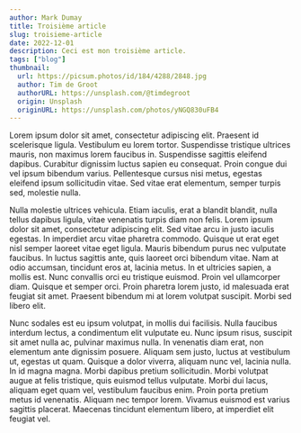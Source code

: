 ```yaml
---
author: Mark Dumay
title: Troisième article
slug: troisieme-article
date: 2022-12-01
description: Ceci est mon troisième article.
tags: ["blog"]
thumbnail:
  url: https://picsum.photos/id/184/4288/2848.jpg
  author: Tim de Groot
  authorURL: https://unsplash.com/@timdegroot
  origin: Unsplash
  originURL: https://unsplash.com/photos/yNGQ830uFB4
---
```


Lorem ipsum dolor sit amet, consectetur adipiscing elit. Praesent id scelerisque ligula. Vestibulum eu lorem tortor. Suspendisse tristique ultrices mauris, non maximus lorem faucibus in. Suspendisse sagittis eleifend dapibus. Curabitur dignissim luctus sapien eu consequat. Proin congue dui vel ipsum bibendum varius. Pellentesque cursus nisi metus, egestas eleifend ipsum sollicitudin vitae. Sed vitae erat elementum, semper turpis sed, molestie nulla.

Nulla molestie ultrices vehicula. Etiam iaculis, erat a blandit blandit, nulla tellus dapibus ligula, vitae venenatis turpis diam non felis. Lorem ipsum dolor sit amet, consectetur adipiscing elit. Sed vitae arcu in justo iaculis egestas. In imperdiet arcu vitae pharetra commodo. Quisque ut erat eget nisl semper laoreet vitae eget ligula. Mauris bibendum purus nec vulputate faucibus. In luctus sagittis ante, quis laoreet orci bibendum vitae. Nam at odio accumsan, tincidunt eros at, lacinia metus. In et ultricies sapien, a mollis est. Nunc convallis orci eu tristique euismod. Proin vel ullamcorper diam. Quisque et semper orci. Proin pharetra lorem justo, id malesuada erat feugiat sit amet. Praesent bibendum mi at lorem volutpat suscipit. Morbi sed libero elit.

Nunc sodales est eu ipsum volutpat, in mollis dui facilisis. Nulla faucibus interdum lectus, a condimentum elit vulputate eu. Nunc ipsum risus, suscipit sit amet nulla ac, pulvinar maximus nulla. In venenatis diam erat, non elementum ante dignissim posuere. Aliquam sem justo, luctus at vestibulum ut, egestas ut quam. Quisque a dolor viverra, aliquam nunc vel, lacinia nulla. In id magna magna. Morbi dapibus pretium sollicitudin. Morbi volutpat augue at felis tristique, quis euismod tellus vulputate. Morbi dui lacus, aliquam eget quam vel, vestibulum faucibus enim. Proin porta pretium metus id venenatis. Aliquam nec tempor lorem. Vivamus euismod est varius sagittis placerat. Maecenas tincidunt elementum libero, at imperdiet elit feugiat vel.
